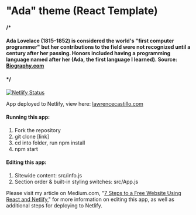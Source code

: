 # "Ada" theme (React Template)

#### /*
#### Ada Lovelace (1815–1852) is considered the world's "first computer programmer" but her contributions to the field were not recognized until a century after her passing. Honors included having a programming language named after her (Ada, the first language I learned). Source: [Biography.com](https://www.biography.com/scholar/ada-lovelace)
#### */

[![Netlify Status](https://api.netlify.com/api/v1/badges/42e520fe-9d83-470c-8b40-10060adec0e6/deploy-status)](https://app.netlify.com/sites/lawrencecastillo/deploys)

App deployed to Netlify, view here: [lawrencecastillo.com](https://lawrencecastillo.com)

#### Running this app:
1. Fork the repository
2. git clone [link]
3. cd into folder, run npm install
4. npm start

#### Editing this app:
1. Sitewide content: src/info.js
2. Section order & built-in styling switches: src/App.js

Please visit my article on Medium.com, "[7 Steps to a Free Website Using React and Netlify](https://medium.com/p/8-steps-to-a-free-website-using-react-and-netlify-5e2149ede464?source=email-abec3c1d275a--writer.postDistributed&sk=1193015e517224b9cde6068ee31bd33d)," for more information on editing this app, as well as additional steps for deploying to Netlify.
